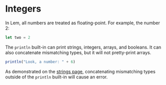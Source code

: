 # Integers

In Lem, all numbers are treated as floating-point.
For example, the number 2:
```js
let two = 2
```
The `println` built-in can print strings, integers, arrays, and booleans. It can also concatenate mismatching types, but it will not pretty-print arrays.
```js
println("Look, a number: " + 6)
```
As demonstrated on the [strings page](./ch1-strings.md), concatenating mismatching types outside of the `println` built-in will cause an error.
